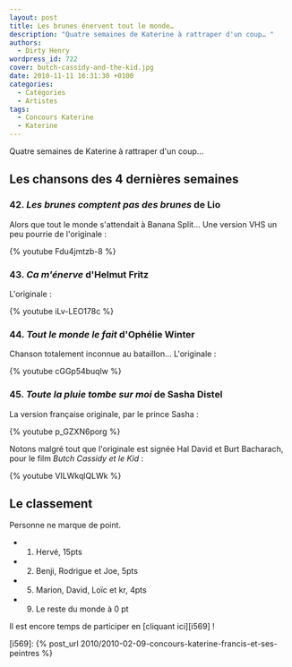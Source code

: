 ```yaml
---
layout: post
title: Les brunes énervent tout le monde…
description: "Quatre semaines de Katerine à rattraper d'un coup… "
authors:
  - Dirty Henry
wordpress_id: 722
cover: butch-cassidy-and-the-kid.jpg
date: 2010-11-11 16:31:30 +0100
categories:
  - Catégories
  - Artistes
tags:
  - Concours Katerine
  - Katerine
---
```


Quatre semaines de Katerine à rattraper d'un coup…

## Les chansons des 4 dernières semaines

### 42. _Les brunes comptent pas des brunes_ de Lio

Alors que tout le monde s'attendait à Banana Split… Une version VHS un peu
pourrie de l'originale :

{% youtube Fdu4jmtzb-8 %}

### 43. _Ca m'énerve_ d'Helmut Fritz

L'originale :

{% youtube iLv-LEO178c %}

### 44. _Tout le monde le fait_ d'Ophélie Winter

Chanson totalement inconnue au bataillon… L'originale :

{% youtube cGGp54buqlw %}

### 45. _Toute la pluie tombe sur moi_ de Sasha Distel

La version française originale, par le prince Sasha :

{% youtube p_GZXN6porg %}

Notons malgré tout que l'originale est signée Hal David et Burt Bacharach, pour
le film *Butch Cassidy et le Kid* :

{% youtube VILWkqlQLWk %}

## Le classement

Personne ne marque de point.

- 1. Hervé, 15pts
- 2. Benji, Rodrigue et Joe, 5pts
- 5. Marion, David, Loïc et kr, 4pts
- 9. Le reste du monde à 0 pt

Il est encore temps de participer en [cliquant ici][i569] !

[i569]: {% post_url 2010/2010-02-09-concours-katerine-francis-et-ses-peintres %}
